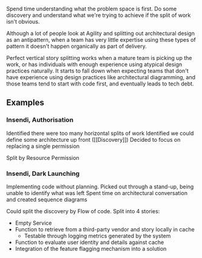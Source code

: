 Spend time understanding what the problem space is first. Do some discovery and understand what we're trying to achieve if the split of work isn't obvious.

Although a lot of people look at Agility and splitting out architectural design as an antipattern, when a team has very little expertise using these types of pattern it doesn't happen organically as part of delivery.

Perfect vertical story splitting works when a mature team is picking up the work, or has individuals with enough experience using atypical design practices naturally. It starts to fall down when expecting teams that don't have experience using design practices like architectural diagramming, and those teams tend to start with code first, and eventually leads to tech debt.

## Examples
### Insendi, Authorisation
Identified there were too many horizontal splits of work
Identified we could define some architecture up front ([[Discovery]])
Decided to focus on replacing a single permission

Split by Resource Permission

### Insendi, Dark Launching
Implementing code without planning.
Picked out through a stand-up, being unable to identify what was left
Spent time on architectural conversation and created sequence diagrams

Could split the discovery by Flow of code.
Split into 4 stories:
- Empty Service
- Function to retrieve from a third-party vendor and story locally in cache
	- Testable through logging metrics generated by the system
- Function to evaluate user identity and details against cache
- Integration of the feature flagging mechanism into a solution